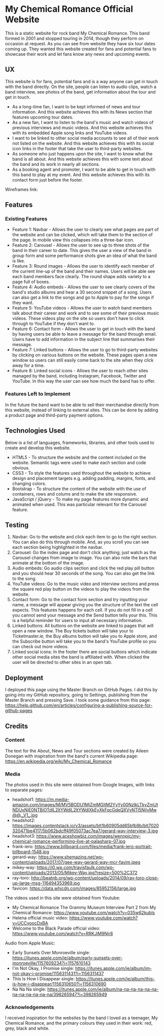 # My Chemical Romance Official Website

This is a static website for rock band My Chemical Romance. This band formed in 2001 and stopped touring in 2014, though they perform on occasion at request. As you can see from website they have six tour dates coming up. 
They wanted this website created for fans and potential fans to showcase their work and let fans know any news and upcoming events.

## UX

This website is for fans, potential fans and is a way anyone can get in touch with the band directly.
On the site, people can listen to audio clips, watch a band interview, see photos of the band, get information about the tour and get in touch.

* As a long-time fan, I want to be kept informed of news and tour information. And this website achieves this with its News section that features upcoming tour dates.
* As a new fan, I want to listen to the band's music and watch videos of previous interviews and music videos. And this website achieves this with its embedded Apple song links and YouTube videos.
* I want to be linked to other social media accounts to see all of their work not listed on the website. And this website achieves this with its social icon links in the footer that take the user to third-party websites.
* As someone who just happens upon the site, I want to know what the band is all about. And this website achieves this with some text about the band and its work in nearly all sections. 
* As a booking agent and promoter, I want to be able to get in touch with this band to play at my event. And this website achieves this with its contact form just before the footer.

Wireframes link:

## Features

### Existing Features

* Feature 1: Navbar - Allows the user to clearly see what pages are part of the website and can be clicked, which will take them to the section of the page. In mobile view this collapses into a three-bar icon.
* Feature 2: Carousel - Allows the user to see up to three shots of the band in their career to date. This gives the user a view of the band in group form and some performance shots give an idea of what the band is like.
* Feature 3: Round images - Allows the user to identify each member of the current line-up of the band and their names. Users will be able see each band members face clearly. The round shape adds variety to a page full of boxes. 
* Feature 4: Audio embeds - Allows the user to see clearly covers of the band's studio albums and hear a 30 second snippet of a song. Users can also get a link to the songs and go to Apple to pay for the songs if they want.
* Feature 5: YouTube videos - Allows the user to watch band members talk about their career and work and to see some of their previous music videos. These videos play on the site so users don't have to click through to YouTube if they don't want to.
* Feature 6: Contact form - Allows the user to get in touch with the band by having users be able to leave a message for the band through email. Users have to add information in the subject line that summarises their message.
* Feature 7: Linked buttons - Allows the user to go to third-party websites by clicking on various buttons on the website. These pages open a new window so users can still easily come back to the site when they click away for a time.
* Feature 8: Linked social icons - Allows the user to reach other sites managed by the band, including Instagram, Facebook, Twitter and YouTube. In this way the user can see how much the band has to offer.

### Features Left to Implement

In the future the band want to be able to sell their merchandise directly from this website, instead of linking to external sites. This can be done by adding a product page and third-party payment options.

## Technologies Used

Below is a list of languages, frameworks, libraries, and other tools used to create and develop this website. 

* HTML5 - To structure the website and the content included on the website. Semantic tags were used to make each section and code obvious.
* CSS3 - To style the features used throughout the website to achieve design and placement targets e.g. adding padding, margins, fonts, and changing colors.
* Bootstrap - To structure the content of the website with the use of containers, rows and colums and to make the site responsive.
* JavaScript / jQuery - To make my page features more dynamic and animated when used. This was particular relevant for the Carousel feature.

## Testing

1. Navbar: Go to the website and click each item to go to the right section. You can also do this through mobile. And, as you scroll you can see each section being highlighted in the navbar.
2. Carousel: Go the index page and don't click anything; just watch as the Carousel changes from image to image. You can also note the bars that animate at the bottom of the image.
3. Audio embeds: Go audio clips section and click the red play pill button and you should hear 30 seconds of the song. You can also get the link to the song.
4. YouTube videos: Go to the music video and interview sections and press the square red play button on the videos to play the videos from the website.
5. Contact form: Go to the contact form section and try inputting your name, a message will appear giving you the structure of the text the cell expects. This features happens for each cell. If you do not fill in a cell you cannot send your message and the Send button tells your this. This is a helpful reminder for users to input all necessary information.
6. Linked buttons: All buttons on the website are linked to pages that will open a new window. The Buy tickets button will take your to Ticketmaster.ie, the Buy albums button will take you to Apple store, and the Subscribe button will take you to the band's YouTube profile so you can check out more videos.
7. Linked social icons: In the footer there are social buttons which indicate other social media sites the band is affiliated with. When clicked the user will be directed to other sites in an open tab.


## Deployment

I deployed this page using the Master Branch on GitHub Pages. I did this by going into my GitHub repository, going to Settings, publishing from the Master Branch and pressing Save. 
I took some guidance from this page: https://help.github.com/en/articles/configuring-a-publishing-source-for-github-pages

## Credits

### Content

The text for the About, News and Tour sections were created by Aileen Donegan with inspiration from the band's current Wikipedia page: https://en.wikipedia.org/wiki/My_Chemical_Romance

### Media

The photos used in this site were obtained from Google Images, with links to separate pages:

* headshot1: https://m.media-amazon.com/images/M/MV5BODU1MjZmMGItM2YyYy00NzlkLTkyZmUtNDUxNjE0NTBiOTdlL2ltYWdlL2ltYWdlXkEyXkFqcGdeQXVyNTI5NjIyMw@@._V1_.jpg 
* headshot2: https://images.contentstack.io/v3/assets/blt1b60905dd65bfb9b/blt7020320471be4117/5b062bdcff49f05073ac7ea7/gerard-way-interview-3.jpg
* headshot3: https://www.aceshowbiz.com/images/wennpic/my-chemical-romance-performing-live-at-palasharp-07.jpg
* frank-iero: https://www.billboard.com/files/media/frank-iero-portrait-billboard-1548.jpg
* gerard-way: https://www.shemazing.net/wp-content/uploads/2017/07/gee-way-gerard-way-mcr-favim.jpeg
* mikey-way: https://i0.wp.com/travisfaulk.com/wp-content/uploads/2013/05/Mikey-Way.jpg?resize=500%2C372
* ray-toro: http://beatnb.org/wp-content/uploads/2014/09/ray-toro-close-up-large-msg-116494353969.jpg
* favicon: https://data.whicdn.com/images/85952156/large.jpg 

The videos used in this site were obtained from Youtube: 

* My Chemical Romance The Grammy Museum Interview Part 2 from My Chemical Romance: https://www.youtube.com/watch?v=035w62kubls
* Helena official music video: https://www.youtube.com/watch?v=UCCyoocDxBA
* Welcome to the Black Parade official video: https://www.youtube.com/watch?v=RRKJiM9Njr8

Audio from Apple Music:

* Early Sunsets Over Monroeville single: https://itunes.apple.com/ie/album/early-sunsets-over-monroeville/1157609234?i=1157610143
* I'm Not Okay, I Promise single: https://itunes.apple.com/ie/album/im-not-okay-i-promise/1156311431?i=1156311437
* This Is How I Disappear single: https://itunes.apple.com/ie/album/this-is-how-i-disappear/1156310650?i=1156310690
* Na Na Na single: https://itunes.apple.com/ie/album/na-na-na-na-na-na-na-na-na-na-na-na/398265947?i=398265949

### Acknowledgements

I received inspiration for the websites by the band I loved as a teenager, My Chemical Romance, and the primary colours they used in their work: red, grey, black and white.
